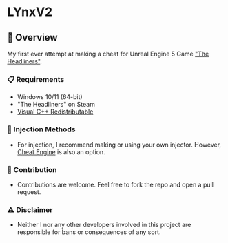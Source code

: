 # LYnxV2

## 📌 Overview
My first ever attempt at making a cheat for Unreal Engine 5 Game ["The Headliners"](https://store.steampowered.com/app/3059070/The_Headliners/).

### 📋 Requirements
- Windows 10/11 (64-bit)
- "The Headliners" on Steam
- [Visual C++ Redistributable](https://aka.ms/vs/17/release/vc_redist.x64.exe)

### 💉 Injection Methods
- For injection, I recommend making or using your own injector. However, [Cheat Engine](https://cheatengine.org/) is also an option.

### 🤝 Contribution
- Contributions are welcome. Feel free to fork the repo and open a pull request.

### ⚠️ Disclaimer 
- Neither I nor any other developers involved in this project are responsible for bans or consequences of any sort.
